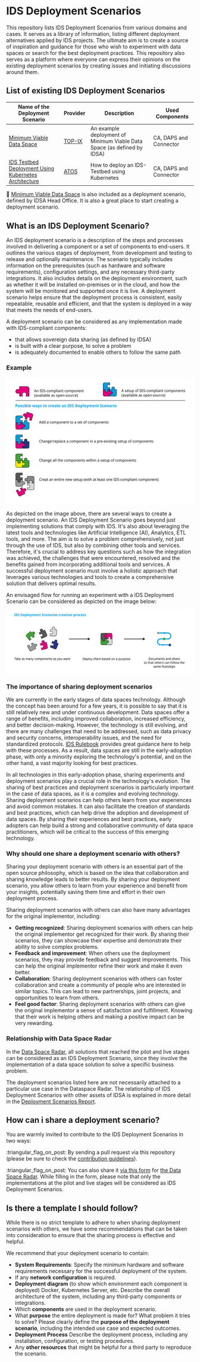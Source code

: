 # IDS Deployment Scenarios

This repository lists IDS Deployment Scenarios from various domains and cases. It serves as a library of information, listing different deployment alternatives applied by IDS projects. The ultimate aim is to create a source of inspiration and guidance for those who wish to experiment with data spaces or search for the best deployment practices. This repository also serves as a platform where everyone can express their opinions on the existing deployment scenarios by creating issues and initiating discussions around them.

## List of existing IDS Deployment Scenarios

| Name of the Deployment Scenario                                          | Provider                                  | Description                                                             | Used Components        |
| ------------------------------------------------------------------------ | ----------------------------------------- | ----------------------------------------------------------------------- | ---------------------- |
| [Minimum Viable Data Space](/Deployment-Scenarios/minimum-viable-data-space-top-ix.md)                            | [TOP-IX](https://www.top-ix.org/it/home/) | An example deployment of Minimum Viable Data Space (as defined by IDSA) | CA, DAPS and Connector |
| [IDS Testbed Deployment Using Kubernetes Architecture](/Deployment-Scenarios/minimum-viable-data-space-using-k8s.md) | [ATOS](https://atos.net/es/spain)         | How to deploy an IDS-Testbed using Kubernetes                           | CA, DAPS and Connector |

:rocket: [Minimum Viable Data Space](https://github.com/International-Data-Spaces-Association/IDS-testbed/blob/master/minimum-viable-data-space/MVDS.md) is also included as a deployment scenario, defined by IDSA Head Office. It is also a great place to start creating a deployment scenario.

## What is an IDS Deployment Scenario?

An IDS deployment scenario is a description of the steps and processes involved in delivering a component or a set of components to end-users. It outlines the various stages of deployment, from development and testing to release and optionally maintenance. The scenario typically includes information on the prerequisites (such as hardware and software requirements), configuration settings, and any necessary third-party integrations. It also includes details on the deployment environment, such as whether it will be installed on-premises or in the cloud, and how the system will be monitored and supported once it is live. A deployment scenario helps ensure that the deployment process is consistent, easily repeatable, reusable and efficient, and that the system is deployed in a way that meets the needs of end-users.

A deployment scenario can be considered as any implementation made with IDS-compliant components:

* that allows sovereign data sharing (as defined by IDSA)
* is built with a clear purpose, to solve a problem
* is adequately documented to enable others to follow the same path

### Example

![](images/IDSDeploymentScenarios-Patterns.png)

As depicted on the image above, there are several ways to create a deployment scenario. An IDS Deployment Scenario goes beyond just implementing solutions that comply with IDS. It's also about leveraging the latest tools and technologies like Artificial Intelligence (AI), Analytics, ETL tools, and more. The aim is to solve a problem comprehensively, not just through the use of IDS, but also by combining other tools and services. Therefore, it's crucial to address key questions such as how the integration was achieved, the challenges that were encountered, resolved and the benefits gained from incorporating additional tools and services. A successful deployment scenario must involve a holistic approach that leverages various technologies and tools to create a comprehensive solution that delivers optimal results.

An envisaged flow for running an experiment with a IDS Deployment Scenario can be considered as depicted on the image below: 

![](images/IDSDeploymentScenarios-creationprocess.png)

### The importance of sharing deployment scenarios

We are currently in the early stages of data spaces technology. Although the concept has been around for a few years, it is possible to say that it is still relatively new and under continuous development. Data spaces offer a range of benefits, including improved collaboration, increased efficiency, and better decision-making. However, the technology is still evolving, and there are many challenges that need to be addressed, such as data privacy and security concerns, interoperability issues, and the need for standardized protocols. [IDS Rulebook](https://docs.internationaldataspaces.org/idsa-rulebook-v2/) provides great guidance here to help with these processes. As a result, data spaces are still in the early-adoption phase, with only a minority exploring the technology's potential, and on the other hand, a vast majority looking for best practices.

In all technologies in this early-adoption phase, sharing experiments and deployment scenarios play a crucial role in the technology's evolution. The sharing of best practices and deployment scenarios is particularly important in the case of data spaces, as it is a complex and evolving technology. Sharing deployment scenarios can help others learn from your experiences and avoid common mistakes. It can also facilitate the creation of standards and best practices, which can help drive the adoption and development of data spaces. By sharing their experiences and best practices, early adopters can help build a strong and collaborative community of data space practitioners, which will be critical to the success of this emerging technology.

### Why should one share a deployment scenario with others?

Sharing your deployment scenario with others is an essential part of the open source philosophy, which is based on the idea that collaboration and sharing knowledge leads to better results. By sharing your deployment scenario, you allow others to learn from your experience and benefit from your insights, potentially saving them time and effort in their own deployment process.

Sharing deployment scenarios with others can also have many advantages for the original implementor, including:

* **Getting recognized**: Sharing deployment scenarios with others can help the original implementor get recognized for their work. By sharing their scenarios, they can showcase their expertise and demonstrate their ability to solve complex problems.
* **Feedback and improvement**: When others use the deployment scenarios, they may provide feedback and suggest improvements. This can help the original implementor refine their work and make it even better.
* **Collaboration**: Sharing deployment scenarios with others can foster collaboration and create a community of people who are interested in similar topics. This can lead to new partnerships, joint projects, and opportunities to learn from others.
* **Feel good factor**: Sharing deployment scenarios with others can give the original implementor a sense of satisfaction and fulfillment. Knowing that their work is helping others and making a positive impact can be very rewarding.

### Relationship with Data Space Radar

In the [Data Space Radar](https://internationaldataspaces.org/adopt/data-space-radar/), all solutions that reached the pilot and live stages can be considered as an IDS Deployment Scenario, since they involve the implementation of a data space solution to solve a specific business problem.

The deployment scenarios listed here are not necessarily attached to a particular use case in the Dataspace Radar. The relationship of IDS Deployment Scenarios with other assets of IDSA is explained in more detail in the [Deployment Scenarios Report](DEPLOYMENT-SCENARIOS-REPORT.MD#23-ids-deployment-scenarios).


## How can i share a deployment scenario?

You are warmly invited to contribute to the IDS Deployment Scenarios in two ways:

:triangular\_flag\_on\_post: By sending a pull request via this repository (please be sure to check the [contribution guidelines](CONTRIBUTING.md)).

:triangular\_flag\_on\_post: You can also share it [via this form](https://forms.office.com/Pages/ResponsePage.aspx?id=NNZGs\_usx0K9RPFVfuibG3WVHeFvj2hHgjU7ZCgshUhUMExMOTdCWDNMSERJTjlIUlRKMVc0QTUxMCQlQCN0PWcu) for [the Data Space Radar](https://internationaldataspaces.org/adopt/data-space-radar/). While filling in the form, please note that only the implementations at the pilot and live stages will be considered as IDS Deployment Scenarios.

## Is there a template I should follow?

While there is no strict template to adhere to when sharing deployment scenarios with others, we have some recommendations that can be taken into consideration to ensure that the sharing process is effective and helpful.

We recommend that your deployment scenario to contain:

* **System Requirements**: Specify the minimum hardware and software requirements necessary for the successful deployment of the system.
* If any **network configuration** is required.
* **Deployment diagram** (to show which environment each component is deployed) Docker, Kubernetes Server, etc. Describe the overall architecture of the system, including any third-party components or integrations.
* Which **components** are used in the deployment scenario.
* What **purpose** the entire deployment is made for? What problem it tries to solve? Please clearly define the **purpose of the deployment scenario**, including the intended use case and expected outcomes.
* **Deployment Process** Describe the deployment process, including any installation, configuration, or testing procedures.
* Any **other resources** that might be helpful for a third party to reproduce the scenario.
